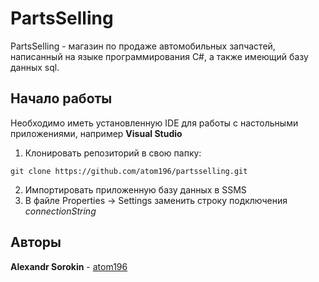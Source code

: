 # PartsSelling

PartsSelling - магазин по продаже автомобильных запчастей, написанный на языке программирования C#, а также имеющий базу данных sql.

## Начало работы

Необходимо иметь установленную IDE для работы с настольными приложениями, например **Visual Studio**

1. Клонировать репозиторий в свою папку:
   
  ```
  git clone https://github.com/atom196/partsselling.git
  ```

2. Импортировать приложенную базу данных в SSMS
3. В файле Properties -> Settings заменить строку подключения *connectionString*

## Авторы

**Alexandr Sorokin** - [atom196](https://github.com/atom196)
